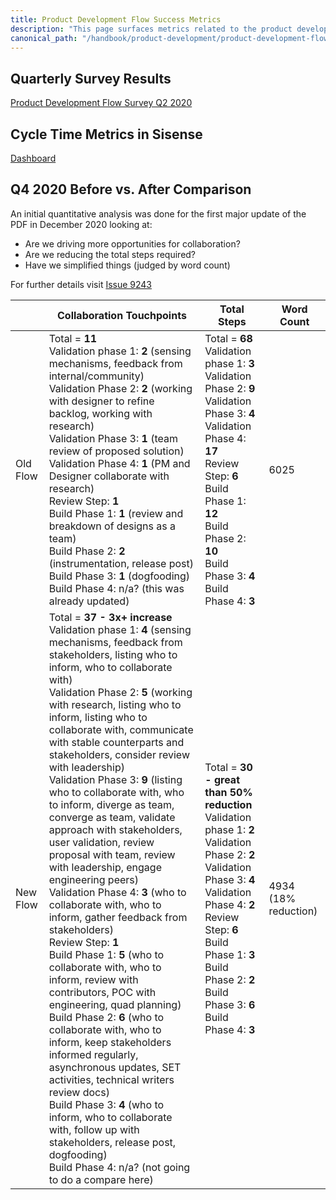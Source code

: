 ```yaml
---
title: Product Development Flow Success Metrics
description: "This page surfaces metrics related to the product development flow"
canonical_path: "/handbook/product-development/product-development-flow/success-metrics/"
---
```


## Quarterly Survey Results

[Product Development Flow Survey Q2 2020](https://docs.google.com/presentation/d/1BxUVcoPyjYkR7MOHn1aZGllMCqlH5eb27JKM_bb_uDA/edit#slide=id.g59bfc474c5_2_145)

## Cycle Time Metrics in Sisense

[Dashboard](https://app.periscopedata.com/app/gitlab/793576/WIP:-Product-Development-Flow-adoption-and-cycle-time)

## Q4 2020 Before vs. After Comparison

An initial quantitative analysis was done for the first major update of the PDF in December 2020 looking at:

- Are we driving more opportunities for collaboration?
- Are we reducing the total steps required?
- Have we simplified things (judged by word count)

For further details visit [Issue 9243](https://gitlab.com/gitlab-com/www-gitlab-com/-/issues/9243)

| | Collaboration Touchpoints | Total Steps | Word Count |
| ------ | ------ | ------ | ------ |
| Old Flow |Total = **11** <br> Validation phase 1: **2** (sensing mechanisms, feedback from internal/community)<br> Validation Phase 2: **2** (working with designer to refine backlog, working with research) <br> Validation Phase 3: **1** (team review of proposed solution) <br> Validation Phase 4: **1** (PM and Designer collaborate with research) <br> Review Step: **1** <br> Build Phase 1: **1** (review and breakdown of designs as a team)<br> Build Phase 2: **2**  (instrumentation, release post) <br> Build Phase 3: **1** (dogfooding) <br> Build Phase 4: n/a? (this was already updated)  | Total = **68** <br> Validation phase 1: **3** <br> Validation Phase 2: **9** <br> Validation Phase 3: **4** <br> Validation Phase 4: **17** <br> Review Step: **6** <br> Build Phase 1: **12** <br> Build Phase 2: **10**  <br> Build Phase 3: **4**  <br> Build Phase 4: **3** | 6025 |
| New Flow | Total = **37 - 3x+ increase** <br> Validation phase 1: **4** (sensing mechanisms, feedback from stakeholders, listing who to inform, who to collaborate with)<br> Validation Phase 2: **5** (working with research, listing who to inform, listing who to collaborate with, communicate with stable counterparts and stakeholders, consider review with leadership) <br> Validation Phase 3: **9** (listing who to collaborate with, who to inform, diverge as team, converge as team, validate approach with stakeholders, user validation, review proposal with team, review with leadership, engage engineering peers) <br> Validation Phase 4: **3** (who to collaborate with, who to inform, gather feedback from stakeholders) <br> Review Step: **1** <br> Build Phase 1: **5** (who to collaborate with, who to inform, review with contributors, POC with engineering, quad planning)<br> Build Phase 2: **6**  (who to collaborate with, who to inform, keep stakeholders informed regularly, asynchronous updates, SET activities, technical writers review docs) <br> Build Phase 3: **4** (who to inform, who to collaborate with, follow up with stakeholders, release post, dogfooding) <br> Build Phase 4: n/a? (not going to do a compare here) | Total = **30 - great than 50% reduction** <br> Validation phase 1: **2** <br> Validation Phase 2: **2** <br> Validation Phase 3: **4** <br> Validation Phase 4: **2** <br> Review Step: **6** <br> Build Phase 1: **3** <br> Build Phase 2: **2**  <br> Build Phase 3: **6**  <br> Build Phase 4: **3** | 4934 (18% reduction)|
